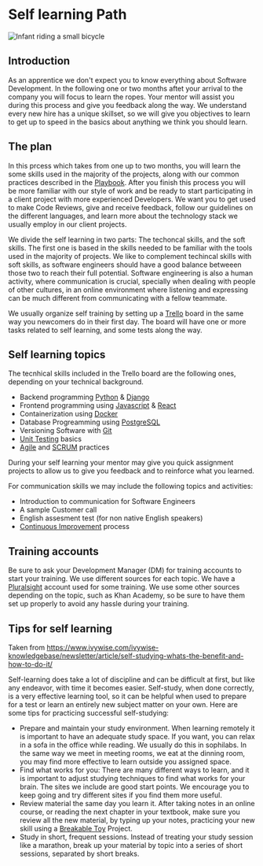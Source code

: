 # Self learning Path

![Infant riding a small bicycle](https://d2wlcd8my7k9h4.cloudfront.net/static/figures/development.jpg)

## Introduction

As an apprentice we don't expect you to know everything about Software Development. In the following one or two months aftet your arrival to the company you will focus to learn the ropes. Your mentor will assist you during this process and give you feedback along the way. We understand every new hire has a unique skillset, so we will give you objectives to learn to get up to speed in the basics about anything we think you should learn.


## The plan

In this prcess which takes from one up to two months, you will learn the some skills used in the majority of the projects, along with our common practices described in the [Playbook](https://sophilabs.co/playbook/). After you finish this process you will be more familiar with our style of work and be ready to start participating in a client project with more experienced Developers. We want you to get used to make Code Reviews, give and receive feedback, follow our guidelines on the different languages, and learn more about the technology stack we usually employ in our client projects.


We divide the self learning in two parts: The techoncal skills, and the soft skills. The first one is based in the skills needed to be familiar with the tools used in the majority of projects. We like to complement techincal skills with soft skills, as software engineers should have a good balance betweeen those two to reach their full potential. Software engineering is also a human activity, where communication is crucial, specially when dealing with people of other cultures, in an online environment where listening and expressing can be much different from communicating with a fellow teammate.

We usually organize self training by setting up a [Trello](http://trello.com/) board in the same way you newcomers do in their first day. The board will have one or more tasks related to self learning, and some tests along the way.

## Self learning topics

The tecnhical skills included in the Trello board are the following ones, depending on your technical background.

* Backend programming [Python](https://www.python.org/) & [Django](https://www.djangoproject.com/)
* Frontend programming using [Javascript](https://www.javascript.com/) & [React](https://reactjs.org/)
* Containerization using [Docker](https://www.docker.com/)
* Database Progreamming using [PostgreSQL](https://www.postgresql.org/)
* Versioning Software with [Git](https://git-scm.com/)
* [Unit Testing](https://en.wikipedia.org/wiki/Unit_testing) basics
* [Agile](https://sophilabs.co/playbook/#the-agile-way) and [SCRUM](https://www.scrum.org/resources/what-is-scrum) practices

During your self learning your mentor may give you quick assignment projects to allow us to give you feedback and to reinforce what you learned.

For communication skills we may include the following topics and activities:

* Introduction to communication for Software Engineers
* A sample Customer call
* English assesment test (for non native English speakers)
* [Continuous Improvement](https://man.sophilabs.io/people/#continuous-improvement) process

## Training accounts

Be sure to ask your Development Manager (DM) for training accounts to start your training. We use different sources for each topic. We have a [Pluralsight](https://www.pluralsight.com/) account used for some training. We use some other sources depending on the topic, such as Khan Academy, so be sure to have them set up properly to avoid any hassle during your training.

## Tips for self learning

Taken from https://www.ivywise.com/ivywise-knowledgebase/newsletter/article/self-studying-whats-the-benefit-and-how-to-do-it/

Self-learning does take a lot of discipline and can be difficult at first, but like any endeavor, with time it becomes easier. Self-study, when done correctly, is a very effective learning tool, so it can be helpful when used to prepare for a test or learn an entirely new subject matter on your own. Here are some tips for practicing successful self-studying:

* Prepare and maintain your study environment. When learning remotely it is important to have an adequate study space. If you want, you can relax in a sofa in the office while reading. We usually do this in sophilabs. In the same way we meet in meeting rooms, we eat at the dinning room, you may find more effective to learn outside you assigned space.
* Find what works for you: There are many different ways to learn, and it is important to adjust studying techniques to find what works for your brain. The sites we include are good start points. We encourage you to keep going and try different sites if you find them more useful.
* Review material the same day you learn it. After taking notes in an online course, or reading the next chapter in your textbook, make sure you review all the new material, by typing up your notes, practicing your new skill using a [Breakable Toy](http://redsquirrel.com/dave/work/a2j/patterns/BreakableToys.html) Project.
* Study in short, frequent sessions. Instead of treating your study session like a marathon, break up your material by topic into a series of short sessions, separated by short breaks.